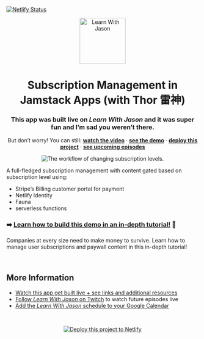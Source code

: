 [![Netlify Status](https://api.netlify.com/api/v1/badges/fd66b7d3-9ee0-43f1-9bfa-4cdd20bff070/deploy-status)](https://app.netlify.com/sites/practical-johnson-6e185f/deploys)

<p align="center">
  <a href="https://www.learnwithjason.dev">
    <img src="https://res.cloudinary.com/jlengstorf/image/upload/q_auto,f_auto,w_240/v1579281727/lwj/learnwithjason.png" alt="Learn With Jason" width="120" />
  </a>
</p>
<h1 align="center">
  Subscription Management in Jamstack Apps (with Thor 雷神)
</h1>
<h3 align="center">
  This app was built live on <em>Learn With Jason</em> and it was super fun and I’m sad you weren’t there.
</h3>
<p align="center">
  But don’t worry! You can still: 
  <a href="https://www.learnwithjason.dev/subscription-management-in-jamstack-apps"><strong>watch the video</strong></a> · 
  <a href="https://stripe-subscriptions.netlify.app"><strong>see the demo</strong></a> · 
  <a href="https://app.netlify.com/start/deploy?repository=https://github.com/stripe-samples/stripe-subscriptions&utm_source=learnwithjason&utm_medium=github&utm_campaign=devex"><strong>deploy this project</strong></a> · 
  <a href="https://jason.af/lwj/schedule"><strong>see upcoming episodes</strong></a>
</p>

<p align="center">
  <img
    src="https://res.cloudinary.com/jlengstorf/video/upload/vs_0.2s,dl_200,eo_33,e_loop,w_500/v1594235401/netlify/blog/stripe-subscriptions/role-change.gif"
    alt="The workflow of changing subscription levels."
  />
</p>

A full-fledged subscription management with content gated based on subscription level using:

- Stripe’s Billing customer portal for payment
- Netlify Identity
- Fauna
- serverless functions

### ➡️ [Learn how to build this demo in an in-depth tutorial!](https://www.netlify.com/blog/2020/07/13/manage-subscriptions-and-protect-content-with-stripe/?utm_source=github&utm_medium=stripe-subs-jl&utm_campaign=devex) 👀

Companies at every size need to make money to survive. Learn how to manage user subscriptions and paywall content in this in-depth tutorial!

&nbsp;

## More Information

- [Watch this app get built live + see links and additional resources][episode]
- [Follow _Learn With Jason_ on Twitch][twitch] to watch future episodes live
- [Add the _Learn With Jason_ schedule to your Google Calendar][cal]

&nbsp;
<p align="center">
  <a href="https://app.netlify.com/start/deploy?repository=https://github.com/stripe-samples/netlify-stripe-subscriptions&utm_source=learnwithjason&utm_medium=github&utm_campaign=devex">
    <img src="https://www.netlify.com/img/deploy/button.svg" alt="Deploy this project to Netlify" />
  </a>
</p>

[episode]: https://www.learnwithjason.dev/subscription-management-in-jamstack-apps
[twitch]: https://jason.af/twitch
[cal]: https://jason.af/lwj/cal
